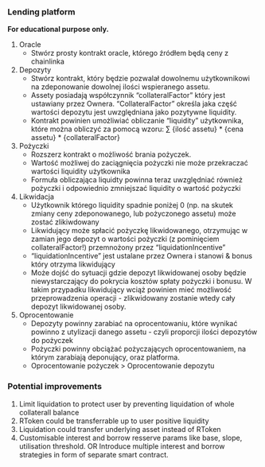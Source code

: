### Lending platform

**For educational purpose only.**

1. Oracle
    * Stwórz prosty kontrakt oracle, którego źródłem będą ceny z chainlinka
1. Depozyty
    * Stwórz kontrakt, który będzie pozwalał dowolnemu użytkownikowi na zdeponowanie dowolnej ilości wspieranego assetu. 
    * Assety posiadają współczynnik “collateralFactor” który jest ustawiany przez Ownera. “CollateralFactor” określa jaka część wartości depozytu jest uwzględniana jako pozytywne liquidity. 
    * Kontrakt powinien umożliwiać obliczanie “liquidity” użytkownika, które można obliczyć za pomocą wzoru: ∑ {ilość assetu} * {cena assetu} * {collateralFactor}
1. Pożyczki
    * Rozszerz kontrakt o możliwość brania pożyczek. 
    * Wartość możliwej do zaciągnięcia pożyczki nie może przekraczać wartości liquidity użytkownika
    * Formuła obliczająca liquidty powinna teraz uwzględniać również pożyczki i odpowiednio zmniejszać liquidity o wartość pożyczki
1. Likwidacja
    * Użytkownik którego liquidity spadnie poniżej 0 (np. na skutek zmiany ceny zdeponowanego, lub pożyczonego assetu) może zostać zlikiwdowany
    * Likwidujący może spłacić pożyczkę likwidowanego, otrzymując w zamian jego depozyt o wartości pożyczki (z pominięciem collateralFactor!) przemnożony przez “liquidationIncentive”
    * “liquidationIncentive” jest ustalane przez Ownera i stanowi & bonus który otrzyma likwidujący
    * Może dojść do sytuacji gdzie depozyt likwidowanej osoby będzie niewystarczający do pokrycia kosztów spłaty pożyczki i bonusu. W takim przypadku likwidujący wciąż powinien mieć możliwość przeprowadzenia operacji - zlikwidowany zostanie wtedy cały depozyt likwidowanej osoby.
1. Oprocentowanie 
    * Depozyty powinny zarabiać na oprocentowaniu, które wynikać powinno z utylizacji danego assetu - czyli proporcji ilości depozytów do pożyczek
    * Pożyczki powinny obciążać pożyczających oprocentowaniem, na którym zarabiają deponujący, oraz platforma. 
    * Oprocentowanie pożyczek > Oprocentowanie depozytu


### Potential improvements
1. Limit liquidation to protect user by preventing liquidation of whole collaterall balance
1. RToken could be transferrable up to user positive liquidity
1. Liquidation could transfer underlying asset instead of RToken
1. Customisable interest and borrow resserve params like base, slope, utilisation threshold. OR Introduce multiple interest and borrow strategies in form of separate smart contract.